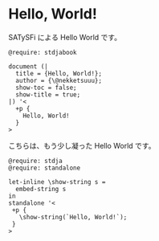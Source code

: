 # Hello, World!

SATySFi による Hello World です。

<div class="result-size-full" markdown="1">

```satysfi
@require: stdjabook

document (|
  title = {Hello, World!};
  author = {\@nekketsuuu};
  show-toc = false;
  show-title = true;
|) '<
  +p {
    Hello, World!
  }
>
```

</div>

こちらは、もう少し凝った Hello World です。

```satysfi
@require: stdja
@require: standalone

let-inline \show-string s =
  embed-string s
in
standalone '<
 +p {
   \show-string(`Hello, World!`);
 }
>
```
